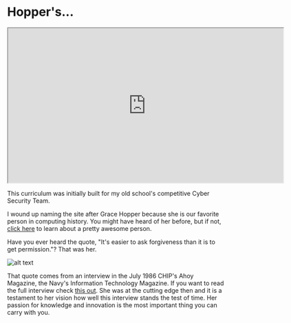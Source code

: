 # Hopper's...

<iframe allowfullscreen class="fr-draggable" height="360" src="https://www.youtube.com/embed/l0sDzuLUu0s?wmode=opaque" width="640"></iframe>

  

This curriculum was initially built for my old school's competitive
Cyber Security Team.

I wound up naming the site after Grace Hopper because she is our
favorite person in computing history. You might have heard of her
before, but if not, <a
href="https://news.yale.edu/2017/02/10/grace-murray-hopper-1906-1992-legacy-innovation-and-service"
rel="noopener" target="_blank">click here</a> to learn about a pretty
awesome person.

Have you ever heard the quote, "It's easier to ask forgiveness than it
is to get permission."? That was her.

<img
src="https://files.cdn.thinkific.com/file_uploads/429463/images/356/3eb/da8/1629583849959.jpg"
title="img1" class="fr-fic fr-dii"
srcset="https://files.cdn.thinkific.com/file_uploads/429463/images/356/3eb/da8/1629583849959.jpg?width=1920 1x, https://files.cdn.thinkific.com/file_uploads/429463/images/356/3eb/da8/1629583849959.jpg?width=1920&amp;dpr=2 2x, https://files.cdn.thinkific.com/file_uploads/429463/images/356/3eb/da8/1629583849959.jpg?width=1920&amp;dpr=3 3x"
alt="alt text" />

That quote comes from an interview in the July 1986 CHIP's Ahoy
Magazine, the Navy's Information Technology Magazine. If you want to
read the full interview check
<a href="http://www.doncio.navy.mil/chips/ArticleDetails.aspx?id=3563"
rel="noopener" target="_blank">this out</a>. She was at the cutting edge
then and it is a testament to her vision how well this interview stands
the test of time. Her passion for knowledge and innovation is the most
important thing you can carry with you.

